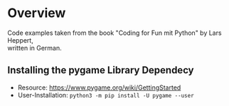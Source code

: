 # Overview

Code examples taken from the book "Coding for Fun mit Python" by Lars Heppert,  
written in German.

## Installing the pygame Library Dependecy

* Resource: https://www.pygame.org/wiki/GettingStarted  
* User-Installation: `python3 -m pip install -U pygame --user`


